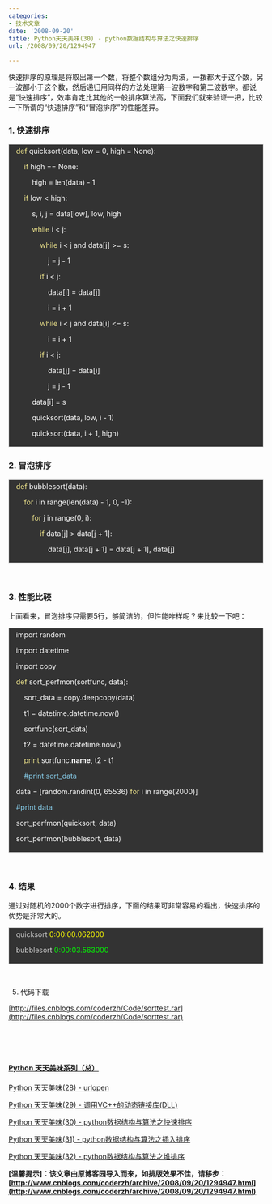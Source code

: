```yaml
---
categories:
- 技术文章
date: '2008-09-20'
title: Python天天美味(30) - python数据结构与算法之快速排序
url: /2008/09/20/1294947

---
```



快速排序的原理是将取出第一个数，将整个数组分为两波，一拨都大于这个数，另一波都小于这个数，然后递归用同样的方法处理第一波数字和第二波数字。都说是&#8220;快速排序&#8221;，效率肯定比其他的一般排序算法高，下面我们就来验证一把，比较一下所谓的&#8220;快速排序&#8221;和&#8220;冒泡排序&#8221;的性能差异。

### 1. 快速排序

<div style="border: 1px solid #cccccc; padding: 4px 5px 4px 14px; background-color: #333333; color: #cccccc;"><span style="color: #f0e68c;">def</span> <span style="color: #ffffff;">quicksort</span><span style="color: #ffffff;">(</span><span style="color: #ffffff;">data</span><span style="color: #ffffff;">,</span> <span style="color: #ffffff;">low</span> <span style="color: #ffffff;">=</span> <span style="color: #ffffff;">0</span><span style="color: #ffffff;">,</span> <span style="color: #ffffff;">high</span> <span style="color: #ffffff;">=</span> <span style="color: #ffffff;">None</span><span style="color: #ffffff;">):</span>

<span style="color: #ffffff;">&nbsp;&nbsp;&nbsp; </span><span style="color: #f0e68c;">if</span> <span style="color: #ffffff;">high</span> <span style="color: #ffffff;">==</span> <span style="color: #ffffff;">None</span><span style="color: #ffffff;">:</span>

<span style="color: #ffffff;">&nbsp;&nbsp;&nbsp;&nbsp;&nbsp;&nbsp;&nbsp; </span><span style="color: #ffffff;">high</span> <span style="color: #ffffff;">=</span> <span style="color: #ffffff;">len</span><span style="color: #ffffff;">(</span><span style="color: #ffffff;">data</span><span style="color: #ffffff;">)</span> <span style="color: #ffffff;">-</span> <span style="color: #ffffff;">1</span>

<span style="color: #ffffff;">&nbsp;&nbsp;&nbsp; </span><span style="color: #f0e68c;">if</span> <span style="color: #ffffff;">low</span> <span style="color: #ffffff;">&lt;</span> <span style="color: #ffffff;">high</span><span style="color: #ffffff;">:</span>

<span style="color: #ffffff;">&nbsp;&nbsp;&nbsp;&nbsp;&nbsp;&nbsp;&nbsp; </span><span style="color: #ffffff;">s</span><span style="color: #ffffff;">,</span> <span style="color: #ffffff;">i</span><span style="color: #ffffff;">,</span> <span style="color: #ffffff;">j</span> <span style="color: #ffffff;">=</span> <span style="color: #ffffff;">data</span><span style="color: #ffffff;">[</span><span style="color: #ffffff;">low</span><span style="color: #ffffff;">],</span> <span style="color: #ffffff;">low</span><span style="color: #ffffff;">,</span> <span style="color: #ffffff;">high</span>

<span style="color: #ffffff;">&nbsp;&nbsp;&nbsp;&nbsp;&nbsp;&nbsp;&nbsp; </span><span style="color: #f0e68c;">while</span> <span style="color: #ffffff;">i</span> <span style="color: #ffffff;">&lt;</span> <span style="color: #ffffff;">j</span><span style="color: #ffffff;">:</span>

<span style="color: #ffffff;">&nbsp;&nbsp;&nbsp;&nbsp;&nbsp;&nbsp;&nbsp;&nbsp;&nbsp;&nbsp;&nbsp; </span><span style="color: #f0e68c;">while</span> <span style="color: #ffffff;">i</span> <span style="color: #ffffff;">&lt;</span> <span style="color: #ffffff;">j</span> <span style="color: #ffffff;">and</span> <span style="color: #ffffff;">data</span><span style="color: #ffffff;">[</span><span style="color: #ffffff;">j</span><span style="color: #ffffff;">]</span> <span style="color: #ffffff;">&gt;=</span> <span style="color: #ffffff;">s</span><span style="color: #ffffff;">:</span>

<span style="color: #ffffff;">&nbsp;&nbsp;&nbsp;&nbsp;&nbsp;&nbsp;&nbsp;&nbsp;&nbsp;&nbsp;&nbsp;&nbsp;&nbsp;&nbsp;&nbsp; </span><span style="color: #ffffff;">j</span> <span style="color: #ffffff;">=</span> <span style="color: #ffffff;">j</span> <span style="color: #ffffff;">-</span> <span style="color: #ffffff;">1</span>

<span style="color: #ffffff;">&nbsp;&nbsp;&nbsp;&nbsp;&nbsp;&nbsp;&nbsp;&nbsp;&nbsp;&nbsp;&nbsp; </span><span style="color: #f0e68c;">if</span> <span style="color: #ffffff;">i</span> <span style="color: #ffffff;">&lt;</span> <span style="color: #ffffff;">j</span><span style="color: #ffffff;">:</span>

<span style="color: #ffffff;">&nbsp;&nbsp;&nbsp;&nbsp;&nbsp;&nbsp;&nbsp;&nbsp;&nbsp;&nbsp;&nbsp;&nbsp;&nbsp;&nbsp;&nbsp; </span><span style="color: #ffffff;">data</span><span style="color: #ffffff;">[</span><span style="color: #ffffff;">i</span><span style="color: #ffffff;">]</span> <span style="color: #ffffff;">=</span> <span style="color: #ffffff;">data</span><span style="color: #ffffff;">[</span><span style="color: #ffffff;">j</span><span style="color: #ffffff;">]</span>

<span style="color: #ffffff;">&nbsp;&nbsp;&nbsp;&nbsp;&nbsp;&nbsp;&nbsp;&nbsp;&nbsp;&nbsp;&nbsp;&nbsp;&nbsp;&nbsp;&nbsp; </span><span style="color: #ffffff;">i</span> <span style="color: #ffffff;">=</span> <span style="color: #ffffff;">i</span> <span style="color: #ffffff;">+</span> <span style="color: #ffffff;">1</span>

<span style="color: #ffffff;">&nbsp;&nbsp;&nbsp;&nbsp;&nbsp;&nbsp;&nbsp;&nbsp;&nbsp;&nbsp;&nbsp; </span><span style="color: #f0e68c;">while</span> <span style="color: #ffffff;">i</span> <span style="color: #ffffff;">&lt;</span> <span style="color: #ffffff;">j</span> <span style="color: #ffffff;">and</span> <span style="color: #ffffff;">data</span><span style="color: #ffffff;">[</span><span style="color: #ffffff;">i</span><span style="color: #ffffff;">]</span> <span style="color: #ffffff;">&lt;=</span> <span style="color: #ffffff;">s</span><span style="color: #ffffff;">:</span>

<span style="color: #ffffff;">&nbsp;&nbsp;&nbsp;&nbsp;&nbsp;&nbsp;&nbsp;&nbsp;&nbsp;&nbsp;&nbsp;&nbsp;&nbsp;&nbsp;&nbsp; </span><span style="color: #ffffff;">i</span> <span style="color: #ffffff;">=</span> <span style="color: #ffffff;">i</span> <span style="color: #ffffff;">+</span> <span style="color: #ffffff;">1</span>

<span style="color: #ffffff;">&nbsp;&nbsp;&nbsp;&nbsp;&nbsp;&nbsp;&nbsp;&nbsp;&nbsp;&nbsp;&nbsp; </span><span style="color: #f0e68c;">if</span> <span style="color: #ffffff;">i</span> <span style="color: #ffffff;">&lt;</span> <span style="color: #ffffff;">j</span><span style="color: #ffffff;">:</span>

<span style="color: #ffffff;">&nbsp;&nbsp;&nbsp;&nbsp;&nbsp;&nbsp;&nbsp;&nbsp;&nbsp;&nbsp;&nbsp;&nbsp;&nbsp;&nbsp;&nbsp; </span><span style="color: #ffffff;">data</span><span style="color: #ffffff;">[</span><span style="color: #ffffff;">j</span><span style="color: #ffffff;">]</span> <span style="color: #ffffff;">=</span> <span style="color: #ffffff;">data</span><span style="color: #ffffff;">[</span><span style="color: #ffffff;">i</span><span style="color: #ffffff;">]</span>

<span style="color: #ffffff;">&nbsp;&nbsp;&nbsp;&nbsp;&nbsp;&nbsp;&nbsp;&nbsp;&nbsp;&nbsp;&nbsp;&nbsp;&nbsp;&nbsp;&nbsp; </span><span style="color: #ffffff;">j</span> <span style="color: #ffffff;">=</span> <span style="color: #ffffff;">j</span> <span style="color: #ffffff;">-</span> <span style="color: #ffffff;">1</span>

<span style="color: #ffffff;">&nbsp;&nbsp;&nbsp;&nbsp;&nbsp;&nbsp;&nbsp; </span><span style="color: #ffffff;">data</span><span style="color: #ffffff;">[</span><span style="color: #ffffff;">i</span><span style="color: #ffffff;">]</span> <span style="color: #ffffff;">=</span> <span style="color: #ffffff;">s</span>

<span style="color: #ffffff;">&nbsp;&nbsp;&nbsp;&nbsp;&nbsp;&nbsp;&nbsp; </span><span style="color: #ffffff;">quicksort</span><span style="color: #ffffff;">(</span><span style="color: #ffffff;">data</span><span style="color: #ffffff;">,</span> <span style="color: #ffffff;">low</span><span style="color: #ffffff;">,</span> <span style="color: #ffffff;">i</span> <span style="color: #ffffff;">-</span> <span style="color: #ffffff;">1</span><span style="color: #ffffff;">)</span>

<span style="color: #ffffff;">&nbsp;&nbsp;&nbsp;&nbsp;&nbsp;&nbsp;&nbsp; </span><span style="color: #ffffff;">quicksort</span><span style="color: #ffffff;">(</span><span style="color: #ffffff;">data</span><span style="color: #ffffff;">,</span> <span style="color: #ffffff;">i</span> <span style="color: #ffffff;">+</span> <span style="color: #ffffff;">1</span><span style="color: #ffffff;">,</span> <span style="color: #ffffff;">high</span><span style="color: #ffffff;">)</span></div>

### 2. 冒泡排序

<div style="border: 1px solid #cccccc; padding: 4px 5px 4px 14px; background-color: #333333; color: #cccccc;"><span style="color: #f0e68c;">def</span> <span style="color: #ffffff;">bubblesort</span><span style="color: #ffffff;">(</span><span style="color: #ffffff;">data</span><span style="color: #ffffff;">):</span>

<span style="color: #ffffff;">&nbsp;&nbsp;&nbsp; </span><span style="color: #f0e68c;">for</span> <span style="color: #ffffff;">i</span> <span style="color: #ffffff;">in</span> <span style="color: #ffffff;">range</span><span style="color: #ffffff;">(</span><span style="color: #ffffff;">len</span><span style="color: #ffffff;">(</span><span style="color: #ffffff;">data</span><span style="color: #ffffff;">)</span> <span style="color: #ffffff;">-</span> <span style="color: #ffffff;">1</span><span style="color: #ffffff;">,</span> <span style="color: #ffffff;">0</span><span style="color: #ffffff;">,</span> <span style="color: #ffffff;">-</span><span style="color: #ffffff;">1</span><span style="color: #ffffff;">):</span>

<span style="color: #ffffff;">&nbsp;&nbsp;&nbsp;&nbsp;&nbsp;&nbsp;&nbsp; </span><span style="color: #f0e68c;">for</span> <span style="color: #ffffff;">j</span> <span style="color: #ffffff;">in</span> <span style="color: #ffffff;">range</span><span style="color: #ffffff;">(</span><span style="color: #ffffff;">0</span><span style="color: #ffffff;">,</span> <span style="color: #ffffff;">i</span><span style="color: #ffffff;">):</span>

<span style="color: #ffffff;">&nbsp;&nbsp;&nbsp;&nbsp;&nbsp;&nbsp;&nbsp;&nbsp;&nbsp;&nbsp;&nbsp; </span><span style="color: #f0e68c;">if</span> <span style="color: #ffffff;">data</span><span style="color: #ffffff;">[</span><span style="color: #ffffff;">j</span><span style="color: #ffffff;">]</span> <span style="color: #ffffff;">&gt;</span> <span style="color: #ffffff;">data</span><span style="color: #ffffff;">[</span><span style="color: #ffffff;">j</span> <span style="color: #ffffff;">+</span> <span style="color: #ffffff;">1</span><span style="color: #ffffff;">]:</span>

<span style="color: #ffffff;">&nbsp;&nbsp;&nbsp;&nbsp;&nbsp;&nbsp;&nbsp;&nbsp;&nbsp;&nbsp;&nbsp;&nbsp;&nbsp;&nbsp;&nbsp; </span><span style="color: #ffffff;">data</span><span style="color: #ffffff;">[</span><span style="color: #ffffff;">j</span><span style="color: #ffffff;">],</span> <span style="color: #ffffff;">data</span><span style="color: #ffffff;">[</span><span style="color: #ffffff;">j</span> <span style="color: #ffffff;">+</span> <span style="color: #ffffff;">1</span><span style="color: #ffffff;">]</span> <span style="color: #ffffff;">=</span> <span style="color: #ffffff;">data</span><span style="color: #ffffff;">[</span><span style="color: #ffffff;">j</span> <span style="color: #ffffff;">+</span> <span style="color: #ffffff;">1</span><span style="color: #ffffff;">],</span> <span style="color: #ffffff;">data</span><span style="color: #ffffff;">[</span><span style="color: #ffffff;">j</span><span style="color: #ffffff;">]</span></div>

&nbsp;

### 3. 性能比较 

上面看来，冒泡排序只需要5行，够简洁的，但性能咋样呢？来比较一下吧：

<div style="border: 1px solid #cccccc; padding: 4px 5px 4px 14px; background-color: #333333; color: #cccccc;"><span style="color: #ffffff;">import</span> <span style="color: #ffffff;">random</span>

<span style="color: #ffffff;">import</span> <span style="color: #ffffff;">datetime</span>

<span style="color: #ffffff;">import</span> <span style="color: #ffffff;">copy</span>

<span style="color: #f0e68c;">def</span> <span style="color: #ffffff;">sort_perfmon</span><span style="color: #ffffff;">(</span><span style="color: #ffffff;">sortfunc</span><span style="color: #ffffff;">,</span> <span style="color: #ffffff;">data</span><span style="color: #ffffff;">):</span>

<span style="color: #ffffff;">&nbsp;&nbsp;&nbsp; </span><span style="color: #ffffff;">sort_data</span> <span style="color: #ffffff;">=</span> <span style="color: #ffffff;">copy</span><span style="color: #ffffff;">.</span><span style="color: #ffffff;">deepcopy</span><span style="color: #ffffff;">(</span><span style="color: #ffffff;">data</span><span style="color: #ffffff;">)</span>

<span style="color: #ffffff;">&nbsp;&nbsp;&nbsp; </span><span style="color: #ffffff;">t1</span> <span style="color: #ffffff;">=</span> <span style="color: #ffffff;">datetime</span><span style="color: #ffffff;">.</span><span style="color: #ffffff;">datetime</span><span style="color: #ffffff;">.</span><span style="color: #ffffff;">now</span><span style="color: #ffffff;">()</span>

<span style="color: #ffffff;">&nbsp;&nbsp;&nbsp; </span><span style="color: #ffffff;">sortfunc</span><span style="color: #ffffff;">(</span><span style="color: #ffffff;">sort_data</span><span style="color: #ffffff;">)</span>

<span style="color: #ffffff;">&nbsp;&nbsp;&nbsp; </span><span style="color: #ffffff;">t2</span> <span style="color: #ffffff;">=</span> <span style="color: #ffffff;">datetime</span><span style="color: #ffffff;">.</span><span style="color: #ffffff;">datetime</span><span style="color: #ffffff;">.</span><span style="color: #ffffff;">now</span><span style="color: #ffffff;">()</span>

<span style="color: #ffffff;">&nbsp;&nbsp;&nbsp; </span><span style="color: #f0e68c;">print</span> <span style="color: #ffffff;">sortfunc</span><span style="color: #ffffff;">.</span><span style="color: #ffffff;">__name__</span><span style="color: #ffffff;">,</span> <span style="color: #ffffff;">t2</span> <span style="color: #ffffff;">-</span> <span style="color: #ffffff;">t1</span>

<span style="color: #ffffff;">&nbsp;&nbsp;&nbsp; </span><span style="color: #87ceeb;">#print sort_data</span>

<span style="color: #ffffff;">data</span> <span style="color: #ffffff;">=</span> <span style="color: #ffffff;">[</span><span style="color: #ffffff;">random</span><span style="color: #ffffff;">.</span><span style="color: #ffffff;">randint</span><span style="color: #ffffff;">(</span><span style="color: #ffffff;">0</span><span style="color: #ffffff;">,</span> <span style="color: #ffffff;">65536</span><span style="color: #ffffff;">)</span> <span style="color: #f0e68c;">for</span> <span style="color: #ffffff;">i</span> <span style="color: #ffffff;">in</span> <span style="color: #ffffff;">range</span><span style="color: #ffffff;">(</span><span style="color: #ffffff;">2000</span><span style="color: #ffffff;">)]</span>

<span style="color: #87ceeb;">#print data</span>

<span style="color: #ffffff;">sort_perfmon</span><span style="color: #ffffff;">(</span><span style="color: #ffffff;">quicksort</span><span style="color: #ffffff;">,</span> <span style="color: #ffffff;">data</span><span style="color: #ffffff;">)</span>

<span style="color: #ffffff;">sort_perfmon</span><span style="color: #ffffff;">(</span><span style="color: #ffffff;">bubblesort</span><span style="color: #ffffff;">,</span> <span style="color: #ffffff;">data</span><span style="color: #ffffff;">)</span></div>

&nbsp;

### 4. 结果

通过对随机的2000个数字进行排序，下面的结果可非常容易的看出，快速排序的优势是非常大的。

<div style="border: 1px solid #cccccc; padding: 4px 5px 4px 14px; background-color: #333333; color: #cccccc;">quicksort <span style="color: #ffff00;">0:00:00.062000</span>

bubblesort <span style="color: #00ff00;">0:00:03.563000</span></div>

&nbsp;

5. 代码下载
  
[http://files.cnblogs.com/coderzh/Code/sorttest.rar](http://files.cnblogs.com/coderzh/Code/sorttest.rar)&nbsp;

&nbsp;

&nbsp;

#### [Python    天天美味系列（总）](http://www.cnblogs.com/coderzh/archive/2008/07/08/pythoncookbook.html)
  
[Python      天天美味(28) - urlopen](http://www.cnblogs.com/coderzh/archive/2008/06/07/1215657.html)&nbsp;&nbsp; &nbsp;
  
[Python      天天美味(29) - 调用VC++的动态链接库(DLL)](http://www.cnblogs.com/coderzh/archive/2008/07/23/1249919.html)&nbsp;
  
[Python      天天美味(30) - python数据结构与算法之快速排序](http://www.cnblogs.com/coderzh/archive/2008/09/20/1294947.html)&nbsp;
  
[Python      天天美味(31) - python数据结构与算法之插入排序](http://www.cnblogs.com/coderzh/archive/2008/09/21/1295434.html)&nbsp;
  
[Python      天天美味(32) - python数据结构与算法之堆排序](http://www.cnblogs.com/coderzh/archive/2008/09/22/1296195.html)&nbsp;


**[温馨提示]：该文章由原博客园导入而来，如排版效果不佳，请移步：[http://www.cnblogs.com/coderzh/archive/2008/09/20/1294947.html](http://www.cnblogs.com/coderzh/archive/2008/09/20/1294947.html)**
